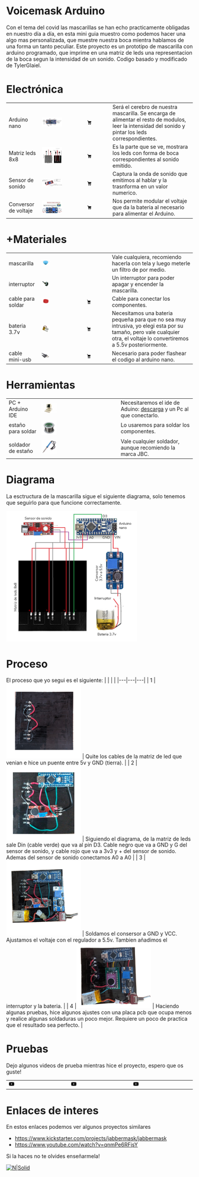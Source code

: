 # Voicemask Arduino

Con el tema del covid las mascarillas se han echo practicamente obligadas en nuestro día a día, en esta mini guia muestro como podemos hacer una algo mas personalizada, que muestre nuestra boca mientra hablamos de una forma un tanto peculiar. Este proyecto es un prototipo de mascarilla con arduino programado, que imprime en una matriz de leds una representacion de la boca segun la intensidad de un sonido. Codigo basado y modificado de TylerGlaiel.


# Electrónica
|   |   |   |   |
|---|---|---|---|
| Arduino nano|<img src="img/arduino/arduino-nano.jpg" width="50%"/>|[<img src="img/icos/carrito.png" width="20%"/>](https://es.aliexpress.com/item/32844537084.html?spm=a2g0s.9042311.0.0.7bf663c0i7hGtf)| Será el cerebro de nuestra mascarilla. Se encarga de alimentar el resto de modulos, leer la intensidad del sonido y pintar los leds correspondientes.|
| Matriz leds 8x8 |<img src="img/arduino/matrix-led.jpg" width="50%"/>  |[<img src="img/icos/carrito.png" width="20%"/>](https://www.ebay.es/itm/Arduino-8x8-RGB-LED-Flexible-Matrix-Dream-Color-Individually-Addressable-LED/392684589504?_trkparms=aid%3D111001%26algo%3DREC.SEED%26ao%3D1%26asc%3D20160908105057%26meid%3Df6e0241a0aa64f5dacaecf50fd9b07ce%26pid%3D100675%26rk%3D1%26rkt%3D11%26mehot%3Dnone%26sd%3D392684589504%26itm%3D392684589504%26pmt%3D0%26noa%3D1%26pg%3D2380057%26brand%3DArduino&_trksid=p2380057.c100675.m4236&_trkparms=pageci%3A68bb662a-c390-11ea-94fe-0610a2e74a40%7Cparentrq%3A3ea0496b1730a69c2188ec3dffe8ee3c%7Ciid%3A1)| Es la parte que se ve, mostrara los leds con forma de boca correspondientes al sonido emitido.  |
| Sensor de sonido |<img src="img/arduino/microphone.jpg" width="50%"/>  |[<img src="img/icos/carrito.png" width="20%"/>](https://es.aliexpress.com/item/4000127143653.html?spm=a2g0o.productlist.0.0.2fa26d9cqUUiMC&s=p&ad_pvid=2020071109070012799267761969720002604467_3&algo_pvid=6ad7a32e-416e-41be-981c-153ca44f31d3&algo_expid=6ad7a32e-416e-41be-981c-153ca44f31d3-2&btsid=0b0a187915944836207366658ee071&ws_ab_test=searchweb0_0,searchweb201602_,searchweb201603_)| Captura la onda de sonido que emitimos al hablar y la trasnforma en un valor numerico.|
| Conversor de voltaje |<img src="img/arduino/converter.jpg" width="50%"/>  |[<img src="img/icos/carrito.png" width="20%"/>](https://www.amazon.es/gp/product/B07MY3NZ18/ref=ppx_yo_dt_b_asin_image_o00_s00?ie=UTF8&psc=1)| Nos permite modular el voltaje que da la bateria al necesario para alimentar el Arduino.|

# +Materiales
|   |   |   |   |
|---|---|---|---|
| mascarilla |<img src="img/material/mask.jpg" width="20%"/>  ||Vale cualquiera, recomiendo hacerla con tela y luego meterle un filtro de por medio.|
| interruptor |<img src="img/material/interruptor.jpg" width="20%"/>  || Un interruptor para poder apagar y encender la mascarilla.|
| cable para soldar  |<img src="img/material/cable.jpg" width="20%"/>|[<img src="img/icos/carrito.png" width="20%"/>](https://www.amazon.es/TUOFENG-carretes-diferentes-colores%EF%BC%89-conexi%C3%B3n/dp/B07V5FVSYL/ref=sr_1_7?__mk_es_ES=%C3%85M%C3%85%C5%BD%C3%95%C3%91&dchild=1&keywords=cable+para+soldar&qid=1594483850&sr=8-7)|Cable para conectar los componentes.|
| bateria 3.7v |<img src="img/material/b3.7v.jpg" width="20%"/>  |[<img src="img/icos/carrito.png" width="20%"/>](https://es.aliexpress.com/item/32282296432.html?spm=a2g0o.productlist.0.0.7b1b29664p2c87&s=p&ad_pvid=2020071109091912316291376136950002607790_3&algo_pvid=7e60b770-aaea-4d23-89cc-3a9b14d033a3&algo_expid=7e60b770-aaea-4d23-89cc-3a9b14d033a3-2&btsid=0b0a0ad815944837595817386e2a28&ws_ab_test=searchweb0_0,searchweb201602_,searchweb201603_)|Necesitamos una bateria pequeña para que no sea muy intrusiva, yo elegi esta por su tamaño, pero vale cualquier otra, el voltaje lo convertiremos a 5.5v posteriormente.|
| cable mini-usb  |<img src="img/material/mini-usb.jpg" width="20%"/>|[<img src="img/icos/carrito.png" width="20%"/>](https://es.aliexpress.com/item/32790483330.html?spm=a2g0o.productlist.0.0.66ac7bc4Fivdyj&s=p&ad_pvid=202007110910001016621252267080002609298_1&algo_pvid=237165c9-52b6-4fdc-aa4c-d353c46cabe1&algo_expid=237165c9-52b6-4fdc-aa4c-d353c46cabe1-0&btsid=0b0a050b15944838003869000e89ee&ws_ab_test=searchweb0_0,searchweb201602_,searchweb201603_)|Necesario para poder flashear el codigo al arduino nano.|

# Herramientas
|   |   |   |
|---|---|---|
| PC + Arduino IDE  |<img src="img/tool/pc.jpg" width="20%"/> | Necesitaremos el ide de Aduino:  <a href="https://www.arduino.cc/en/main/software">descarga</a> y un Pc al que conectarlo. |
| estaño para soldar |<img src="img/tool/tin.jpg" width="20%"/> | Lo usaremos para soldar los componentes.  |
| soldador de estaño |<img src="img/tool/welder.jpg" width="20%"/>  | Vale cualquier soldador, aunque recomiendo la marca JBC.  |

# Diagrama

La esctructura de la mascarilla sigue el siguiente diagrama, solo tenemos que seguirlo para que funcione correctamente.

<img src="img/process/diagrama.jpg" width="70%"/>

# Proceso

El proceso que yo segui es el siguiente:
|   |   |   |
|---|---|---|
|  1  |<img src="img/process/step1.jpg" width="40%"/> | Quite los cables de la matriz de led que venian e hice un puente entre 5v y GND (tierra).  |
| 2 |<img src="img/process/step2.jpg" width="40%"/> | Siguiendo el diagrama, de la matriz de leds sale Din (cable verde) que va al pin D3. Cable negro que va a GND y G del sensor de sonido, y cable rojo que va a 3v3 y + del sensor de sonido. Ademas del sensor de sonido conectamos A0 a A0 |
| 3 |<img src="img/process/step4.jpg" width="40%"/> | Soldamos el consersor a GND y VCC. Ajustamos el voltaje con el regulador a 5.5v. Tambien añadimos el interruptor y la bateria. |
| 4 |<img src="img/process/end.png" width="40%"/> | Haciendo algunas pruebas, hice algunos ajustes con una placa pcb que ocupa menos y realice algunas soldaduras un poco mejor. Requiere un poco de practica que el resultado sea perfecto. |

# Pruebas

Dejo algunos videos de prueba mientras hice el proyecto, espero que os guste!

|   |   |   |
|---|---|---|
|[<img src="img/icos/youtube.png" width="10%"/>](https://youtu.be/aRlW_2RHrB4 "voicemask - test 1")|[<img src="img/icos/youtube.png" width="10%"/>](https://youtu.be/I8l_C90OtqM "voicemask - test 2")|[<img src="img/icos/youtube.png" width="10%"/>](https://youtu.be/xzhOVCTkhy0 "voicemask - resultado")|


# Enlaces de interes

En estos enlaces podemos ver algunos proyectos similares

* https://www.kickstarter.com/projects/jabbermask/jabbermask
* https://www.youtube.com/watch?v=qnmPe6RFjsY

Si la haces no te olvides enseñarmela!

[![N|Solid](https://i.imgur.com/DOMgrz2.png)](https://twitter.com/d4nijerez) 